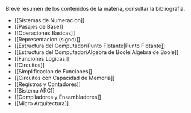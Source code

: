 Breve resumen de los contenidos de la materia, consultar la bibliografía.

- [[Sistemas de Numeracion]]
- [[Pasajes de Base]]
- [[Operaciones Basicas]]
- [[Representacion (signo)]]
- [[Estructura del Computador/Punto Flotante|Punto Flotante]]
- [[Estructura del Computador/Algebra de Boole|Algebra de Boole]]
- [[Funciones Logicas]]
- [[Circuitos]]
- [[Simplificacion de Funciones]]
- [[Circuitos con Capacidad de Memoria]]
- [[Registros y Contadores]]
- [[Sistema ARC]]
- [[Compiladores y Ensambladores]]
- [[Micro Arquitectura]]
